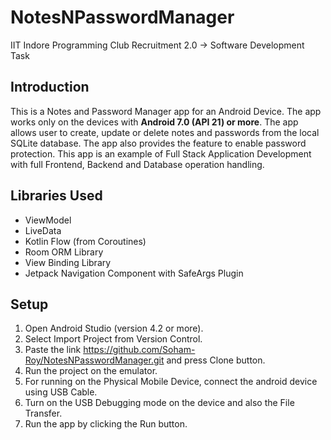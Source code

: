 # NotesNPasswordManager
IIT Indore Programming Club Recruitment 2.0 -> Software Development Task

## Introduction
This is a Notes and Password Manager app for an Android Device. The app works only on the devices with **Android 7.0 (API 21) or more**.
The app allows user to create, update or delete notes and passwords from the local SQLite database. The app also provides the feature to enable password protection. This app is an example of Full Stack Application Development with full Frontend, Backend and Database operation handling.

## Libraries Used
* ViewModel
* LiveData
* Kotlin Flow (from Coroutines)
* Room ORM Library
* View Binding Library
* Jetpack Navigation Component with SafeArgs Plugin

## Setup
1) Open Android Studio (version 4.2 or more).
2) Select Import Project from Version Control.
3) Paste the link https://github.com/Soham-Roy/NotesNPasswordManager.git and press Clone button.
4) Run the project on the emulator.
5) For running on the Physical Mobile Device, connect the android device using USB Cable.
6) Turn on the USB Debugging mode on the device and also the File Transfer.
7) Run the app by clicking the Run button.
